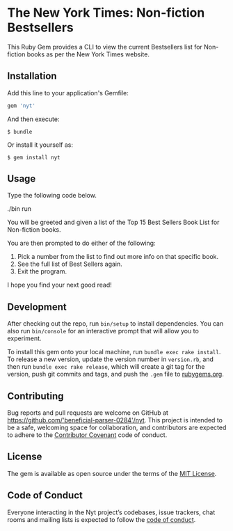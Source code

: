 # The New York Times: Non-fiction Bestsellers

This Ruby Gem provides a CLI to view the current Bestsellers list for Non-fiction books as per the New York Times website.

## Installation

Add this line to your application's Gemfile:

```ruby
gem 'nyt'
```

And then execute:

    $ bundle

Or install it yourself as:

    $ gem install nyt

## Usage

Type the following code below.

./bin run

You will be greeted and given a list of the Top 15 Best Sellers Book List for Non-fiction books.

You are then prompted to do either of the following:
1. Pick a number from the list to find out more info on that specific book.
2. See the full list of Best Sellers again.
3. Exit the program.

I hope you find your next good read!

## Development

After checking out the repo, run `bin/setup` to install dependencies. You can also run `bin/console` for an interactive prompt that will allow you to experiment.

To install this gem onto your local machine, run `bundle exec rake install`. To release a new version, update the version number in `version.rb`, and then run `bundle exec rake release`, which will create a git tag for the version, push git commits and tags, and push the `.gem` file to [rubygems.org](https://rubygems.org).

## Contributing

Bug reports and pull requests are welcome on GitHub at https://github.com/'beneficial-parser-0284'/nyt. This project is intended to be a safe, welcoming space for collaboration, and contributors are expected to adhere to the [Contributor Covenant](http://contributor-covenant.org) code of conduct.

## License

The gem is available as open source under the terms of the [MIT License](https://opensource.org/licenses/MIT).

## Code of Conduct

Everyone interacting in the Nyt project’s codebases, issue trackers, chat rooms and mailing lists is expected to follow the [code of conduct](https://github.com/'beneficial-parser-0284'/nyt/blob/master/CODE_OF_CONDUCT.md).
